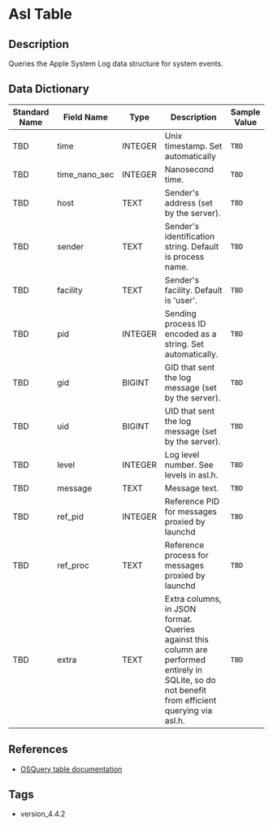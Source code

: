 # Asl Table

## Description
Queries the Apple System Log data structure for system events.

## Data Dictionary
|Standard Name|Field Name|Type|Description|Sample Value|
|---|---|---|---|---|
|TBD|time|INTEGER|Unix timestamp.  Set automatically|`TBD`|
|TBD|time_nano_sec|INTEGER|Nanosecond time.|`TBD`|
|TBD|host|TEXT|Sender's address (set by the server).|`TBD`|
|TBD|sender|TEXT|Sender's identification string.  Default is process name.|`TBD`|
|TBD|facility|TEXT|Sender's facility.  Default is 'user'.|`TBD`|
|TBD|pid|INTEGER|Sending process ID encoded as a string.  Set automatically.|`TBD`|
|TBD|gid|BIGINT|GID that sent the log message (set by the server).|`TBD`|
|TBD|uid|BIGINT|UID that sent the log message (set by the server).|`TBD`|
|TBD|level|INTEGER|Log level number.  See levels in asl.h.|`TBD`|
|TBD|message|TEXT|Message text.|`TBD`|
|TBD|ref_pid|INTEGER|Reference PID for messages proxied by launchd|`TBD`|
|TBD|ref_proc|TEXT|Reference process for messages proxied by launchd|`TBD`|
|TBD|extra|TEXT|Extra columns, in JSON format. Queries against this column are performed entirely in SQLite, so do not benefit from efficient querying via asl.h.|`TBD`|

## References
* [OSQuery table documentation](https://osquery.io/schema/current#asl)

## Tags
* version_4.4.2
